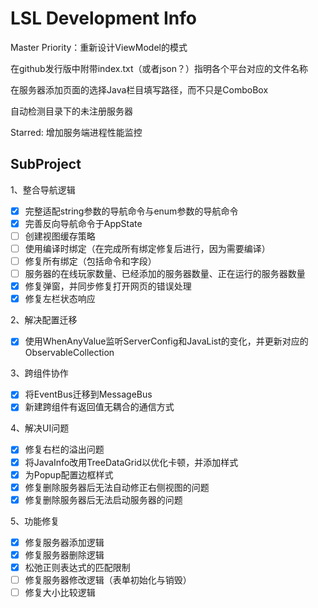 ﻿# LSL Development Info

Master Priority：重新设计ViewModel的模式

在github发行版中附带index.txt（或者json？）指明各个平台对应的文件名称

在服务器添加页面的选择Java栏目填写路径，而不只是ComboBox

自动检测目录下的未注册服务器

Starred: 增加服务端进程性能监控

## SubProject

1、整合导航逻辑
 - [x] 完整适配string参数的导航命令与enum参数的导航命令
 - [x] 完善反向导航命令于AppState
 - [ ] 创建视图缓存策略
 - [ ] 使用编译时绑定（在完成所有绑定修复后进行，因为需要编译）
 - [ ] 修复所有绑定（包括命令和字段）
 - [ ] 服务器的在线玩家数量、已经添加的服务器数量、正在运行的服务器数量
 - [x] 修复弹窗，并同步修复打开网页的错误处理
 - [x] 修复左栏状态响应

2、解决配置迁移
 - [x] 使用WhenAnyValue监听ServerConfig和JavaList的变化，并更新对应的ObservableCollection

3、跨组件协作
 - [x] 将EventBus迁移到MessageBus
 - [x] 新建跨组件有返回值无耦合的通信方式

4、解决UI问题
 - [x] 修复右栏的溢出问题
 - [x] 将JavaInfo改用TreeDataGrid以优化卡顿，并添加样式
 - [x] 为Popup配置边框样式
 - [x] 修复删除服务器后无法自动修正右侧视图的问题
 - [x] 修复删除服务器后无法启动服务器的问题

5、功能修复
 - [x] 修复服务器添加逻辑
 - [x] 修复服务器删除逻辑
 - [x] 松弛正则表达式的匹配限制
 - [ ] 修复服务器修改逻辑（表单初始化与销毁）
 - [ ] 修复大小比较逻辑
